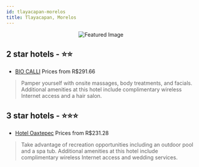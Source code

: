 ```yaml
---
id: tlayacapan-morelos
title: Tlayacapan, Morelos
---
```


<center><img src="https://i.travelapi.com/hotels/9000000/8070000/8065500/8065468/652b8ec9_z.jpg" alt="Featured Image" /></center>


##  2 star hotels - ⭐️⭐️

-    [BIO CALLI](https://us.hurb.com/hotels/tlayacapan/bio-calli-JNP-JP887196?cmp=18055) Prices from R$291.66
   > Pamper yourself with onsite massages, body treatments, and facials. Additional amenities at this hotel include complimentary wireless Internet access and a hair salon.

##  3 star hotels - ⭐️⭐️⭐️

-    [Hotel Oaxtepec](https://us.hurb.com/hotels/tlayacapan/hotel-oaxtepec-JNP-JP917726?cmp=18055) Prices from R$231.28
   > Take advantage of recreation opportunities including an outdoor pool and a spa tub. Additional amenities at this hotel include complimentary wireless Internet access and wedding services.
